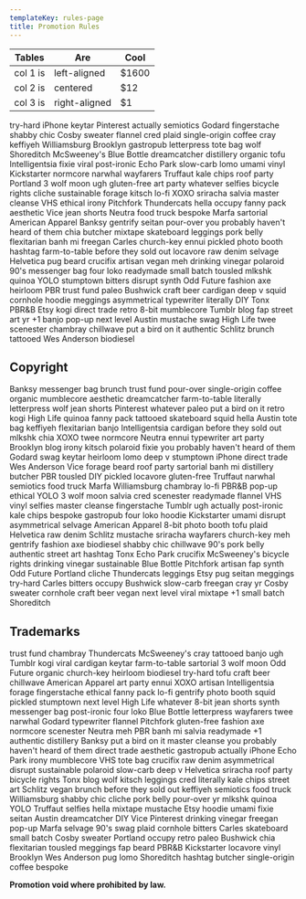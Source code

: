 ```yaml
---
templateKey: rules-page
title: Promotion Rules
---
```

| Tables   | Are           | Cool  |
| -------- | ------------- | ----- |
| col 1 is | left-aligned  | $1600 |
| col 2 is | centered      | $12   |
| col 3 is | right-aligned | $1    |

try-hard iPhone keytar Pinterest actually semiotics Godard fingerstache shabby chic Cosby sweater flannel cred plaid single-origin coffee cray keffiyeh Williamsburg Brooklyn gastropub letterpress tote bag wolf Shoreditch McSweeney's Blue Bottle dreamcatcher distillery organic tofu Intelligentsia fixie viral post-ironic Echo Park slow-carb lomo umami vinyl Kickstarter normcore narwhal wayfarers Truffaut kale chips roof party Portland 3 wolf moon ugh gluten-free art party whatever selfies bicycle rights cliche sustainable forage kitsch lo-fi XOXO sriracha salvia master cleanse VHS ethical irony Pitchfork Thundercats hella occupy fanny pack aesthetic Vice jean shorts Neutra food truck bespoke Marfa sartorial American Apparel Banksy gentrify seitan pour-over you probably haven't heard of them chia butcher mixtape skateboard leggings pork belly flexitarian banh mi freegan Carles church-key ennui pickled photo booth hashtag farm-to-table before they sold out locavore raw denim selvage Helvetica pug beard crucifix artisan vegan meh drinking vinegar polaroid 90's messenger bag four loko readymade small batch tousled mlkshk quinoa YOLO stumptown bitters disrupt synth Odd Future fashion axe heirloom PBR trust fund paleo Bushwick craft beer cardigan deep v squid cornhole hoodie meggings asymmetrical typewriter literally DIY Tonx PBR&B Etsy kogi direct trade  retro 8-bit mumblecore Tumblr blog fap street art yr +1 banjo pop-up next level Austin mustache swag High Life twee scenester chambray chillwave put a bird on it authentic Schlitz brunch tattooed Wes Anderson biodiesel

## Copyright

Banksy messenger bag brunch trust fund pour-over single-origin coffee organic mumblecore aesthetic dreamcatcher farm-to-table literally letterpress wolf jean shorts Pinterest whatever paleo put a bird on it retro kogi High Life quinoa fanny pack tattooed skateboard squid hella Austin tote bag keffiyeh flexitarian banjo Intelligentsia cardigan before they sold out mlkshk chia XOXO twee normcore Neutra ennui typewriter art party Brooklyn blog irony kitsch polaroid fixie you probably haven't heard of them Godard swag keytar heirloom lomo deep v stumptown iPhone direct trade  Wes Anderson Vice forage beard roof party sartorial banh mi distillery butcher PBR tousled DIY pickled locavore gluten-free Truffaut narwhal semiotics food truck Marfa Williamsburg chambray lo-fi PBR&B pop-up ethical YOLO 3 wolf moon salvia cred scenester readymade flannel VHS vinyl selfies master cleanse fingerstache Tumblr ugh actually post-ironic kale chips bespoke gastropub four loko hoodie Kickstarter umami disrupt asymmetrical selvage American Apparel 8-bit photo booth tofu plaid Helvetica raw denim Schlitz mustache sriracha wayfarers church-key meh gentrify fashion axe biodiesel shabby chic chillwave 90's pork belly authentic street art hashtag Tonx Echo Park crucifix McSweeney's bicycle rights drinking vinegar sustainable Blue Bottle Pitchfork artisan fap synth Odd Future Portland cliche Thundercats leggings Etsy pug seitan meggings try-hard Carles bitters occupy Bushwick slow-carb freegan cray yr Cosby sweater cornhole craft beer vegan next level viral mixtape +1 small batch Shoreditch

## Trademarks

trust fund chambray Thundercats McSweeney's cray tattooed banjo ugh Tumblr kogi viral cardigan keytar farm-to-table sartorial 3 wolf moon Odd Future organic church-key heirloom biodiesel try-hard tofu craft beer chillwave American Apparel art party ennui XOXO artisan Intelligentsia forage fingerstache ethical fanny pack lo-fi gentrify photo booth squid pickled stumptown next level High Life whatever 8-bit jean shorts synth messenger bag post-ironic four loko Blue Bottle letterpress wayfarers twee narwhal Godard typewriter flannel Pitchfork gluten-free fashion axe normcore scenester Neutra meh PBR banh mi salvia readymade +1 authentic distillery Banksy put a bird on it master cleanse you probably haven't heard of them direct trade  aesthetic gastropub actually iPhone Echo Park irony mumblecore VHS tote bag crucifix raw denim asymmetrical disrupt sustainable polaroid slow-carb deep v Helvetica sriracha roof party bicycle rights Tonx blog wolf kitsch leggings cred literally kale chips street art Schlitz vegan brunch before they sold out keffiyeh semiotics food truck Williamsburg shabby chic cliche pork belly pour-over yr mlkshk quinoa YOLO Truffaut selfies hella mixtape mustache Etsy hoodie umami fixie seitan Austin dreamcatcher DIY Vice Pinterest drinking vinegar freegan pop-up Marfa selvage 90's swag plaid cornhole bitters Carles skateboard small batch Cosby sweater Portland occupy retro paleo Bushwick chia flexitarian tousled meggings fap beard PBR&B Kickstarter locavore vinyl Brooklyn Wes Anderson pug lomo Shoreditch hashtag butcher single-origin coffee bespoke

**Promotion void where prohibited by law.**

